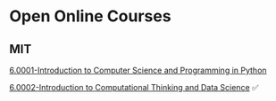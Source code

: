 # Open Online Courses

## MIT
[6.0001-Introduction to Computer Science and Programming in Python]()

[6.0002-Introduction to Computational Thinking and Data Science](https://ocw.mit.edu/courses/electrical-engineering-and-computer-science/6-0002-introduction-to-computational-thinking-and-data-science-fall-2016/) ✅
